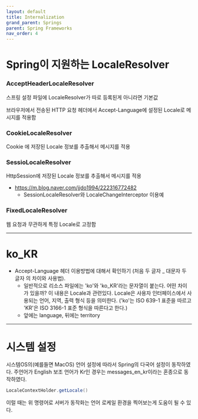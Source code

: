 ```yaml
---
layout: default
title: Internalization
grand_parent: Springs
parent: Spring Frameworks
nav_order: 4
---
```


# Spring이 지원하는 LocaleResolver

### AcceptHeaderLocaleResolver
스프링 설정 파일에 LocaleResolver가 따로 등록된게 아니라면 기본값

브라우저에서 전송된 HTTP 요청 헤더에서 Accept-Language에 설정된 Locale로 메시지를 적용함

### CookieLocaleResolver
Cookie 에 저장된 Locale 정보를 추출해서 메시지를 적용

### SessioLocaleResolver
HttpSession에 저장된 Locale 정보를 추출해서 메시지를 적용

* https://m.blog.naver.com/jjdo1994/222316772482
  + SessionLocaleResolver와 LocaleChangeInterceptor 이용예

### FixedLocaleResolver
웹 요청과 무관하게 특정 Locale로 고정함

---
# ko_KR

* Accept-Language 헤더 이용방법에 대해서 확인하기 (처음 두 글자 _ 대문자 두 글자 의 차이와 사용법).
  + 일반적으로 리소스 파일에는 'ko'와 'ko_KR'라는 문자열이 붙는다. 어떤 차이가 있을까? 이 내용은 Locale과 관련있다. Locale은 사용자 인터페이스에서 사용되는 언어, 지역, 출력 형식 등을 의미한다. ('ko'는 ISO 639-1 표준을 따르고 'KR'은 ISO 3166-1 표준 형식을 따른다고 한다.)
  + 앞에는 language, 뒤에는 territory


---
# 시스템 설정

시스템OS의(예를들면 MacOS) 언어 설정에 따라서 Spring의 다국어 설정이 동작하였다. 주언어가 English 보조 언어가 Kr인 경우는 messages_en_kr이라는 혼종으로 동작하였다.



```java
LocaleContextHolder.getLocale()
```
이럴 때는 위 명령어로 서버가 동작화는 언어 로케일 환경을 찍어보는게 도움이 될 수 있다.
